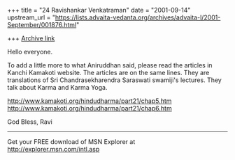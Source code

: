 +++
title = "24 Ravishankar Venkatraman"
date = "2001-09-14"
upstream_url = "https://lists.advaita-vedanta.org/archives/advaita-l/2001-September/001876.html"

+++
[Archive link](https://lists.advaita-vedanta.org/archives/advaita-l/2001-September/001876.html)

Hello everyone.

To add a little more to what Aniruddhan said, please read the articles in
Kanchi Kamakoti website. The articles are on the same lines. They are
translations of Sri Chandrasekharendra Saraswati swamiji's lectures. They
talk about Karma and Karma Yoga.

http://www.kamakoti.org/hindudharma/part21/chap5.htm
http://www.kamakoti.org/hindudharma/part21/chap6.htm

God Bless,
Ravi


_________________________________________________________________
Get your FREE download of MSN Explorer at http://explorer.msn.com/intl.asp

